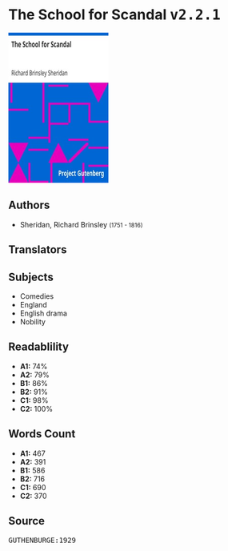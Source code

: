 # The School for Scandal <kbd>v2.2.1</kbd>

![](./cover.medium.jpg "")

## Authors


 - Sheridan, Richard Brinsley <small>(1751 - 1816)</small>

## Translators



## Subjects


 - Comedies
 - England
 - English drama
 - Nobility

## Readablility


 - **A1:** 74%
 - **A2:** 79%
 - **B1:** 86%
 - **B2:** 91%
 - **C1:** 98%
 - **C2:** 100%

## Words Count


 - **A1:** 467
 - **A2:** 391
 - **B1:** 586
 - **B2:** 716
 - **C1:** 690
 - **C2:** 370

## Source


<kbd>GUTHENBURGE:1929</kbd>
